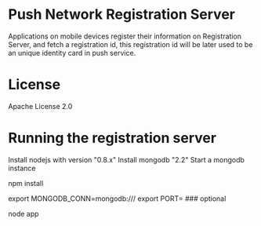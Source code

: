 # Push Network Registration Server
Applications on mobile devices register their information on Registration Server, and fetch a registration id, this registration id will be later used to be an unique identity card in push service.

# License
Apache License 2.0

# Running the registration server
Install nodejs with version "0.8.x"
Install mongodb "2.2"
Start a mongodb instance

npm install

export MONGODB_CONN=mongodb://<hostname>/<db>
export PORT=<port>   ### optional

node app
